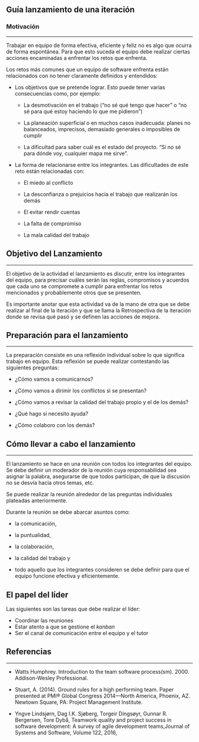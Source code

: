 ## Guía lanzamiento de una iteración

### Motivación

---

Trabajar en equipo de forma efectiva, eficiente y feliz no es algo que ocurra de forma espontánea. Para que esto suceda el equipo debe realizar ciertas acciones encaminadas a enfrentar los retos que enfrenta.

Los retos más comunes que un equipo de software enfrenta están relacionados con no tener claramente definidos y entendidos:

- Los objetivos que se pretende lograr. Esto puede tener varias consecuencias como, por ejemplo:

  - La desmotivación en el trabajo (“no sé qué tengo que hacer” o “no sé para qué estoy haciendo lo que me pidieron”)

  - La planeación superficial o en muchos casos inadecuada: planes no balanceados, imprecisos, demasiado generales o imposibles de cumplir

  - La dificultad para saber cuál es el estado del proyecto. “Si no sé para dónde voy, cualquier mapa me sirve”.

- La forma de relacionarse entre los integrantes. Las dificultades de este reto están relacionadas con:

  - El miedo al conflicto

  - La desconfianza o prejuicios hacia el trabajo que realizarán los demás

  - El evitar rendir cuentas

  - La falta de compromiso

  - La mala calidad del trabajo

## Objetivo del Lanzamiento

---

El objetivo de la actividad el lanzamiento es discutir, entre los integrantes del equipo, para precisar cuáles serán las reglas, compromisos y acuerdos que cada uno se compromete a cumplir para enfrentar los retos mencionados y probablemente otros que se presenten.

Es importante anotar que esta actividad va de la mano de otra que se debe realizar al final de la iteración y que se llama la Retrospectiva de la iteración donde se revisa qué pasó y se definen las acciones de mejora.

## Preparación para el lanzamiento

---

La preparación consiste en una reflexión individual sobre lo que significa trabajo en equipo. Esta reflexión se puede realizar contestando las siguientes preguntas:

- ¿Cómo vamos a comunicarnos?

- ¿Cómo vamos a dirimir los conflictos si se presentan?

- ¿Cómo vamos a revisar la calidad del trabajo propio y el de los demás?

- ¿Qué hago si necesito ayuda?

- ¿Cómo colaboro con los demás?

## Cómo llevar a cabo el lanzamiento

---

El lanzamiento se hace en una reunión con todos los integrantes del equipo. Se debe definir un moderador de la reunión cuya responsabilidad sea asignar la palabra, asegurarse de que todos participan, de que la discusión no se desvía hacia otros temas, etc.

Se puede realizar la reunión alrededor de las preguntas individuales plateadas anteriormente.

Durante la reunión se debe abarcar asuntos como:

- la comunicación,

- la puntualidad,

- la colaboración,

- la calidad del trabajo y

- todo aquello que los integrantes consideren se debe definir para que el equipo funcione efectiva y eficientemente.

## El papel del líder

Las siguientes son las tareas que debe realizar el líder:

- Coordinar las reuniones
- Estar atento a que se gestione el _kanban_
- Ser el canal de comunicación entre el equipo y el tutor

## Referencias

---

- Watts Humphrey. Introduction to the team software process(sm). 2000. Addison-Wesley Professional.

- Stuart, A. (2014). Ground rules for a high performing team. Paper presented at PMI® Global Congress 2014—North America, Phoenix, AZ. Newtown Square, PA: Project Management Institute.

- Yngve Lindsjørn, Dag I.K. Sjøberg, Torgeir Dingsøyr, Gunnar R. Bergersen, Tore Dybå, Teamwork quality and project success in software development: A survey of agile development teams,Journal of Systems and Software, Volume 122, 2016,
